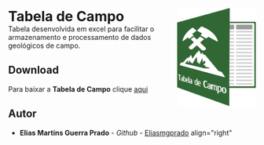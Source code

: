 <div>
<img   style="float: right;" src="logo.png" height="200" width="160">
<h1 style="display: inline;"> 
Tabela de Campo
</h1>
</div>
Tabela desenvolvida em excel para facilitar o armazenamento e processamento de dados geológicos de campo.

## Download

Para baixar a **Tabela de Campo** clique [aqui](https://github.com/Eliasmgprado/Tabela_de_Campo/archive/master.zip)

## Autor

* **Elias Martins Guerra Prado** - *Github* - [Eliasmgprado](https://github.com/Eliasmgprado)
align="right"
